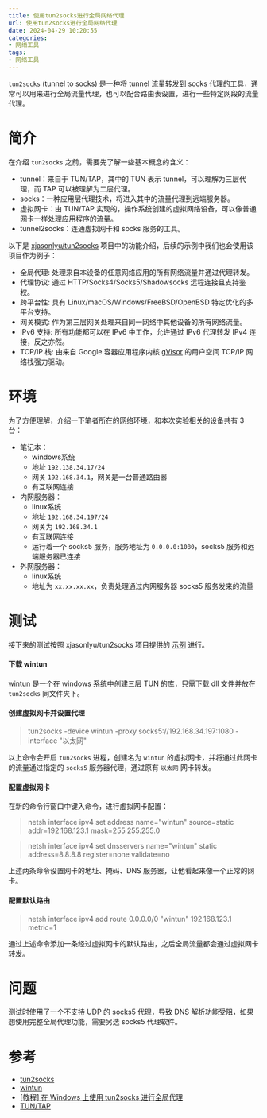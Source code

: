 ```yaml
---
title: 使用tun2socks进行全局网络代理
url: 使用tun2socks进行全局网络代理
date: 2024-04-29 10:20:55
categories:
- 网络工具
tags:
- 网络工具
---
```


`tun2socks` (tunnel to socks) 是一种将 tunnel 流量转发到 socks 代理的工具，通常可以用来进行全局流量代理，也可以配合路由表设置，进行一些特定网段的流量代理。

<!-- more -->

# 简介

在介绍 `tun2socks` 之前，需要先了解一些基本概念的含义：

- tunnel：来自于 TUN/TAP，其中的 TUN 表示 tunnel，可以理解为三层代理，而 TAP 可以被理解为二层代理。
- socks：一种应用层代理技术，将进入其中的流量代理到远端服务器。
- 虚拟网卡：由 TUN/TAP 实现的，操作系统创建的虚拟网络设备，可以像普通网卡一样处理应用程序的流量。
- tunnel2socks：连通虚拟网卡和 socks 服务的工具。

以下是 [xjasonlyu/tun2socks](https://github.com/xjasonlyu/tun2socks) 项目中的功能介绍，后续的示例中我们也会使用该项目作为例子：

- 全局代理: 处理来自本设备的任意网络应用的所有网络流量并通过代理转发。
- 代理协议: 通过 HTTP/Socks4/Socks5/Shadowsocks 远程连接且支持鉴权。
- 跨平台性: 具有 Linux/macOS/Windows/FreeBSD/OpenBSD 特定优化的多平台支持。
- 网关模式: 作为第三层网关处理来自同一网络中其他设备的所有网络流量。
- IPv6 支持: 所有功能都可以在 IPv6 中工作，允许通过 IPv6 代理转发 IPv4 连接，反之亦然。
- TCP/IP 栈: 由来自 Google 容器应用程序内核 [gVisor](https://github.com/google/gvisor) 的用户空间 TCP/IP 网络栈强力驱动。

# 环境

为了方便理解，介绍一下笔者所在的网络环境，和本次实验相关的设备共有 3 台：

- 笔记本：
  - windows系统
  - 地址 `192.138.34.17/24`
  - 网关 `192.168.34.1`，网关是一台普通路由器
  - 有互联网连接
- 内网服务器：
  - linux系统
  - 地址 `192.168.34.197/24`
  - 网关为 `192.168.34.1`
  - 有互联网连接
  - 运行着一个 socks5 服务，服务地址为 `0.0.0.0:1080`，socks5 服务和远端服务器已连接
- 外网服务器：
  - linux系统
  - 地址为 `xx.xx.xx.xx`，负责处理通过内网服务器 socks5 服务发来的流量

# 测试

接下来的测试按照 xjasonlyu/tun2socks 项目提供的 [示例](https://github.com/xjasonlyu/tun2socks/wiki/Examples) 进行。

#### 下载 wintun

[wintun](https://www.wintun.net/) 是一个在 windows 系统中创建三层 TUN 的库，只需下载 dll 文件并放在 `tun2socks` 同文件夹下。

#### 创建虚拟网卡并设置代理

> tun2socks -device wintun -proxy socks5://192.168.34.197:1080 -interface "以太网"

以上命令会开启 `tun2socks` 进程，创建名为 `wintun` 的虚拟网卡，并将通过此网卡的流量通过指定的 `socks5` 服务器代理，通过原有 `以太网` 网卡转发。

#### 配置虚拟网卡

在新的命令行窗口中键入命令，进行虚拟网卡配置：

> netsh interface ipv4 set address name="wintun" source=static addr=192.168.123.1 mask=255.255.255.0

> netsh interface ipv4 set dnsservers name="wintun" static address=8.8.8.8 register=none validate=no

上述两条命令设置网卡的地址、掩码、DNS 服务器，让他看起来像一个正常的网卡。

#### 配置默认路由

> netsh interface ipv4 add route 0.0.0.0/0 "wintun" 192.168.123.1 metric=1

通过上述命令添加一条经过虚拟网卡的默认路由，之后全局流量都会通过虚拟网卡转发。

# 问题

测试时使用了一个不支持 UDP 的 socks5 代理，导致 DNS 解析功能受阻，如果想使用完整全局代理功能，需要另选 socks5 代理软件。

# 参考

- [tun2socks](https://github.com/xjasonlyu/tun2socks)
- [wintun](https://www.wintun.net/)
- [[教程] 在 Windows 上使用 tun2socks 进行全局代理](https://tachyondevel.medium.com/%E6%95%99%E7%A8%8B-%E5%9C%A8-windows-%E4%B8%8A%E4%BD%BF%E7%94%A8-tun2socks-%E8%BF%9B%E8%A1%8C%E5%85%A8%E5%B1%80%E4%BB%A3%E7%90%86-aa51869dd0d)
- [TUN/TAP](https://en.wikipedia.org/wiki/TUN/TAP)